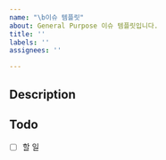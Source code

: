 ```yaml
---
name: "\b이슈 템플릿"
about: General Purpose 이슈 템플릿입니다.
title: ''
labels: ''
assignees: ''

---
```


## Description
> 

## Todo
- [ ] 할 일
